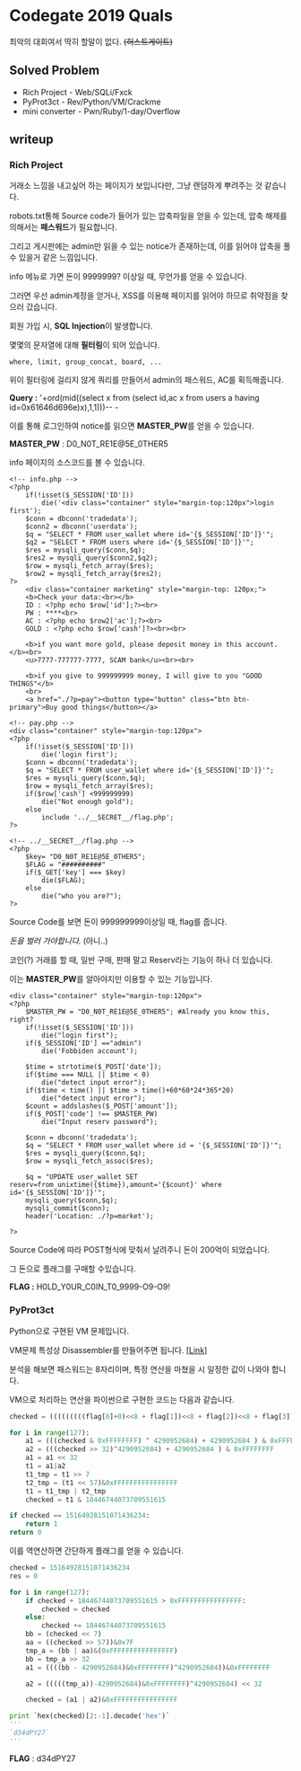 # Codegate 2019 Quals

최악의 대회여서 딱히 할말이 없다. ~~(허스트게이트)~~

## Solved Problem

- Rich Project - Web/SQLi/Fxck
- PyProt3ct - Rev/Python/VM/Crackme
- mini converter - Pwn/Ruby/1-day/Overflow

## writeup

### Rich Project

거래소 느낌을 내고싶어 하는 페이지가 보입니다만, 그냥 랜덤하게 뿌려주는 것 같습니다.

robots.txt통해 Source code가 들어가 있는 압축파일을 얻을 수 있는데, 압축 해제를 의해서는 **패스워드**가 필요합니다.

그리고 게시판에는 admin만 읽을 수 있는 notice가 존재하는데, 이를 읽어야 압축을 풀 수 있을거 같은 느낌입니다.

info 메뉴로 가면 돈이 9999999? 이상일 때, 무언가를 얻을 수 있습니다.

그러면 우선 admin계정을 얻거나, XSS를 이용해 페이지를 읽어야 하므로 취약점을 찾으러 갔습니다.

회원 가입 시, **SQL Injection**이 발생합니다.

몇몇의 문자열에 대해 **필터링**이 되어 있습니다.

```
where, limit, group_concat, board, ...
```

위이 필터링에 걸리지 않게 쿼리를 만들어서 admin의 패스워드, AC를 획득해줍니다.

**Query :** '+ord(mid((select x from (select id,ac x from users a having id=0x61646d696e)x),1,1)))-- -

이를 통해 로그인하여 notice를 읽으면 **MASTER\_PW**를 얻을 수 있습니다.

**MASTER_PW** : D0\_N0T\_RE1E@5E\_0THER5

info 페이지의 소스코드를 볼 수 있습니다.

```
<!-- info.php -->
<?php 
	if(!isset($_SESSION['ID']))
		die('<div class="container" style="margin-top:120px">login first');
	$conn = dbconn('tradedata');
	$conn2 = dbconn('userdata');
	$q = "SELECT * FROM user_wallet where id='{$_SESSION['ID']}'";
	$q2 = "SELECT * FROM users where id='{$_SESSION['ID']}'";
	$res = mysqli_query($conn,$q);
	$res2 = mysqli_query($conn2,$q2);
	$row = mysqli_fetch_array($res);
	$row2 = mysqli_fetch_array($res2);
?>
    <div class="container marketing" style="margin-top: 120px;">
    <b>Check your data:<br></b>
	ID : <?php echo $row['id'];?><br>
	PW : ****<br>
	AC : <?php echo $row2['ac'];?><br>
	GOLD : <?php echo $row['cash']?><br><br>

	<b>if you want more gold, please deposit money in this account.</b><br>
	<u>7777-777777-7777, SCAM bank</u><br><br>

	<b>if you give to 999999999 money, I will give to you "GOOD THINGS"</b>
	<br>
	<a href="./?p=pay"><button type="button" class="btn btn-primary">Buy good things</button></a>
	
<!-- pay.php -->
<div class="container" style="margin-top:120px">
<?php
	if(!isset($_SESSION['ID']))
		die('login first');
	$conn = dbconn('tradedata');
	$q = "SELECT * FROM user_wallet where id='{$_SESSION['ID']}'";
	$res = mysqli_query($conn,$q);
	$row = mysqli_fetch_array($res);
	if($row['cash'] <999999999)
		die("Not enough gold");
	else
		include '../__SECRET__/flag.php';
?>

<!-- ../__SECRET__/flag.php -->
<?php
	$key= "D0_N0T_RE1E@5E_0THER5";
	$FLAG = "##########"
	if($_GET['key'] === $key)
		die($FLAG);
	else
		die("who you are?");
?>
```

Source Code를 보면 돈이 999999999이상일 때, flag를 줍니다.

*돈을 벌러 가야합니다.* (아니..)

코인(?) 거래를 할 때, 일반 구매, 판매 말고 Reserv라는 기능이 하나 더 있습니다.

이는 **MASTER_PW**를 알아야지만 이용할 수 있는 기능입니다.

```
<div class="container" style="margin-top:120px">
<?php
	$MASTER_PW = "D0_N0T_RE1E@5E_0THER5"; #Already you know this, right?
	if(!isset($_SESSION['ID']))
		die("login first");
	if($_SESSION['ID'] =="admin")
		die('Fobbiden account');

	$time = strtotime($_POST['date']);
	if($time === NULL || $time < 0)
		die("detect input error");
	if($time < time() || $time > time()+60*60*24*365*20)
		die("detect input error");
	$count = addslashes($_POST['amount']);
	if($_POST['code'] !== $MASTER_PW)
		die("Input reserv password");

	$conn = dbconn('tradedata');
	$q = "SELECT * FROM user_wallet where id = '{$_SESSION['ID']}'";
	$res = mysqli_query($conn,$q);
	$row = mysqli_fetch_assoc($res);

	$q = "UPDATE user_wallet SET reserv=from_unixtime({$time}),amount='{$count}' where id='{$_SESSION['ID']}'";
	mysqli_query($conn,$q);
	mysqli_commit($conn);
	header('Location: ./?p=market');

?>
```

Source Code에 따라 POST형식에 맞춰서 날려주니 돈이 200억이 되었습니다.

그 돈으로 플래그를 구매할 수있습니다.

**FLAG :** H0LD_Y0UR_C0IN_T0_9999-O9-O9!



### PyProt3ct

Python으로 구현된 VM 문제입니다.

VM문제 특성상 Disassembler를 만들어주면 됩니다. [[Link](PyProt3ct/play.py)]

분석을 해보면 패스워드는 8자리이며, 특정 연산을 마쳤을 시 일정한 값이 나와야 합니다.

VM으로 처리하는 연산을 파이썬으로 구현한 코드는 다음과 같습니다.

```python
checked = (((((((((flag[0]+0)<<8 + flag[1])<<8 + flag[2])<<8 + flag[3])<<8) + flag[4] << 8 + flag[5])<<8) <<8 + flag[6])<<8) + flag[7]

for i in range(127):
	a1 = (((checked & 0xFFFFFFFF) ^ 4290952684) + 4290952684 ) & 0xFFFFFFFF
	a2 = (((checked >> 32)^4290952684) + 4290952684 ) & 0xFFFFFFFF
	a1 = a1 << 32
	t1 = a1|a2
	t1_tmp = t1 >> 7
	t2_tmp = (t1 << 57)&0xFFFFFFFFFFFFFFFF
	t1 = t1_tmp | t2_tmp
	checked = t1 & 18446744073709551615

if checked == 15164928151071436234:
	return 1
return 0
```

이를 역연산하면 간단하게 플래그를 얻을 수 있습니다.

```python
checked = 15164928151071436234
res = 0

for i in range(127):
	if checked + 18446744073709551615 > 0xFFFFFFFFFFFFFFFF:
		checked = checked
	else:
		checked += 18446744073709551615
	bb = (checked << 7)
	aa = ((checked >> 57))&0x7F
	tmp_a = (bb | aa)&(0xFFFFFFFFFFFFFFFF)
	bb = tmp_a >> 32
	a1 = ((((bb - 4290952684)&0xFFFFFFFF)^4290952684))&0xFFFFFFFF

	a2 = (((((tmp_a))-4290952684)&0xFFFFFFFF)^4290952684) << 32

	checked = (a1 | a2)&0xFFFFFFFFFFFFFFFF

print `hex(checked)[2:-1].decode('hex')`
'''
`d34dPY27`
'''
```

**FLAG** : d34dPY27